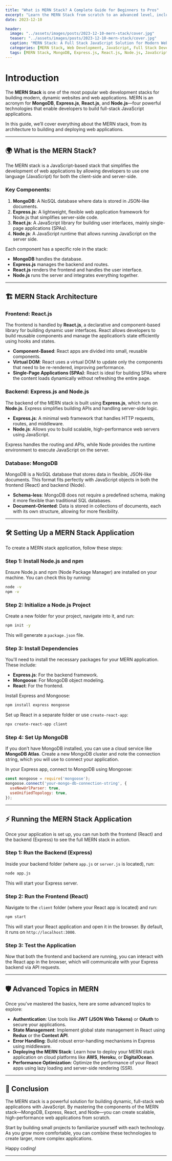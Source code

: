 ```yaml
---
title: "What is MERN Stack? A Complete Guide for Beginners to Pros"
excerpt: "Learn the MERN Stack from scratch to an advanced level, including MongoDB, Express.js, React.js, and Node.js."
date: 2023-12-10

header:
  image: "../assets/images/posts/2023-12-10-mern-stack/cover.jpg"
  teaser: "../assets/images/posts/2023-12-10-mern-stack/cover.jpg"
  caption: "MERN Stack: A Full Stack JavaScript Solution for Modern Web Applications. -Abdul Rahman"
  categories: [MERN Stack, Web Development, JavaScript, Full Stack Development]
  tags: [MERN Stack, MongoDB, Express.js, React.js, Node.js, JavaScript Full Stack, Web Development]
---
```


# Introduction

The **MERN Stack** is one of the most popular web development stacks for building modern, dynamic websites and web applications. MERN is an acronym for **MongoDB**, **Express.js**, **React.js**, and **Node.js**—four powerful technologies that enable developers to build full-stack JavaScript applications.

In this guide, we’ll cover everything about the MERN stack, from its architecture to building and deploying web applications.

---

## 🌍 What is the MERN Stack?

The MERN stack is a JavaScript-based stack that simplifies the development of web applications by allowing developers to use one language (JavaScript) for both the client-side and server-side.

### Key Components:
1. **MongoDB**: A NoSQL database where data is stored in JSON-like documents.
2. **Express.js**: A lightweight, flexible web application framework for Node.js that simplifies server-side code.
3. **React.js**: A JavaScript library for building user interfaces, mainly single-page applications (SPAs).
4. **Node.js**: A JavaScript runtime that allows running JavaScript on the server side.

Each component has a specific role in the stack:

- **MongoDB** handles the database.
- **Express.js** manages the backend and routes.
- **React.js** renders the frontend and handles the user interface.
- **Node.js** runs the server and integrates everything together.

---

## 🏗️ MERN Stack Architecture

### Frontend: React.js

The frontend is handled by **React.js**, a declarative and component-based library for building dynamic user interfaces. React allows developers to build reusable components and manage the application’s state efficiently using hooks and states.

- **Component-Based**: React apps are divided into small, reusable components.
- **Virtual DOM**: React uses a virtual DOM to update only the components that need to be re-rendered, improving performance.
- **Single-Page Applications (SPAs)**: React is ideal for building SPAs where the content loads dynamically without refreshing the entire page.

### Backend: Express.js and Node.js

The backend of the MERN stack is built using **Express.js**, which runs on **Node.js**. Express simplifies building APIs and handling server-side logic.

- **Express.js**: A minimal web framework that handles HTTP requests, routes, and middleware.
- **Node.js**: Allows you to build scalable, high-performance web servers using JavaScript.

Express handles the routing and APIs, while Node provides the runtime environment to execute JavaScript on the server.

### Database: MongoDB

MongoDB is a NoSQL database that stores data in flexible, JSON-like documents. This format fits perfectly with JavaScript objects in both the frontend (React) and backend (Node).

- **Schema-less**: MongoDB does not require a predefined schema, making it more flexible than traditional SQL databases.
- **Document-Oriented**: Data is stored in collections of documents, each with its own structure, allowing for more flexibility.

---

## 🛠️ Setting Up a MERN Stack Application

To create a MERN stack application, follow these steps:

### Step 1: Install Node.js and npm

Ensure Node.js and npm (Node Package Manager) are installed on your machine. You can check this by running:

```bash
node -v
npm -v
```

### Step 2: Initialize a Node.js Project

Create a new folder for your project, navigate into it, and run:

```bash
npm init -y
```

This will generate a `package.json` file.

### Step 3: Install Dependencies

You'll need to install the necessary packages for your MERN application. These include:

- **Express.js**: For the backend framework.
- **Mongoose**: For MongoDB object modeling.
- **React**: For the frontend.

Install Express and Mongoose:

```bash
npm install express mongoose
```

Set up React in a separate folder or use `create-react-app`:

```bash
npx create-react-app client
```

### Step 4: Set Up MongoDB

If you don’t have MongoDB installed, you can use a cloud service like **MongoDB Atlas**. Create a new MongoDB cluster and note the connection string, which you will use to connect your application.

In your Express app, connect to MongoDB using Mongoose:

```js
const mongoose = require('mongoose');
mongoose.connect('your-mongo-db-connection-string', {
  useNewUrlParser: true,
  useUnifiedTopology: true,
});
```

---

## ⚡ Running the MERN Stack Application

Once your application is set up, you can run both the frontend (React) and the backend (Express) to see the full MERN stack in action.

### Step 1: Run the Backend (Express)

Inside your backend folder (where `app.js` or `server.js` is located), run:

```bash
node app.js
```

This will start your Express server.

### Step 2: Run the Frontend (React)

Navigate to the `client` folder (where your React app is located) and run:

```bash
npm start
```

This will start your React application and open it in the browser. By default, it runs on `http://localhost:3000`.

### Step 3: Test the Application

Now that both the frontend and backend are running, you can interact with the React app in the browser, which will communicate with your Express backend via API requests.

---

## 🛡️ Advanced Topics in MERN

Once you've mastered the basics, here are some advanced topics to explore:

- **Authentication**: Use tools like **JWT (JSON Web Tokens)** or **OAuth** to secure your applications.
- **State Management**: Implement global state management in React using **Redux** or the **Context API**.
- **Error Handling**: Build robust error-handling mechanisms in Express using middleware.
- **Deploying the MERN Stack**: Learn how to deploy your MERN stack application on cloud platforms like **AWS**, **Heroku**, or **DigitalOcean**.
- **Performance Optimization**: Optimize the performance of your React apps using lazy loading and server-side rendering (SSR).

---

## 🚀 Conclusion

The MERN stack is a powerful solution for building dynamic, full-stack web applications with JavaScript. By mastering the components of the MERN stack—MongoDB, Express, React, and Node—you can create scalable, high-performance web applications from scratch.

Start by building small projects to familiarize yourself with each technology. As you grow more comfortable, you can combine these technologies to create larger, more complex applications.

Happy coding!

---
 
